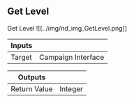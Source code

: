 ## Get Level
Get Level
![[../img/nd_img_GetLevel.png]]

|Inputs||
|--|--|
| Target | Campaign Interface |

|Outputs||
|--|--|
| Return Value | Integer |
